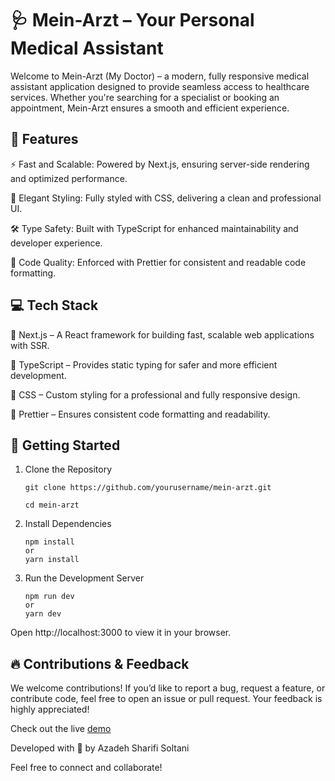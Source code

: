 # 🩺 Mein-Arzt – Your Personal Medical Assistant

Welcome to Mein-Arzt (My Doctor) – a modern, fully responsive medical assistant application designed to provide seamless access to healthcare services. Whether you're searching for a specialist or booking an appointment, Mein-Arzt ensures a smooth and efficient experience.

## 🌟 Features

⚡ Fast and Scalable: Powered by Next.js, ensuring server-side rendering and optimized performance.

🎨 Elegant Styling: Fully styled with CSS, delivering a clean and professional UI.

🛠️ Type Safety: Built with TypeScript for enhanced maintainability and developer experience.

🧹 Code Quality: Enforced with Prettier for consistent and readable code formatting.

## 💻 Tech Stack

🔹 Next.js – A React framework for building fast, scalable web applications with SSR.

🔹 TypeScript – Provides static typing for safer and more efficient development.

🔹 CSS – Custom styling for a professional and fully responsive design.

🔹 Prettier – Ensures consistent code formatting and readability.

## 🚀 Getting Started

1.  Clone the Repository

        git clone https://github.com/yourusername/mein-arzt.git

        cd mein-arzt

2.  Install Dependencies

        npm install
        or
        yarn install

3.  Run the Development Server

        npm run dev
        or
        yarn dev

Open http://localhost:3000 to view it in your browser.

## 🔥 Contributions & Feedback

We welcome contributions! If you’d like to report a bug, request a feature, or contribute code, feel free to open an issue or pull request. Your feedback is highly appreciated!

Check out the live [demo](https://mein-arzt.vercel.app)

Developed with 🌻 by Azadeh Sharifi Soltani

Feel free to connect and collaborate!
